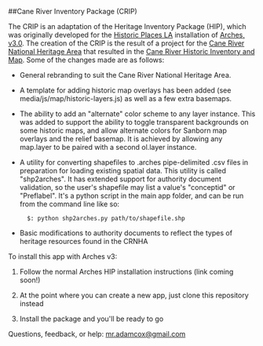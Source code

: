 ##Cane River Inventory Package (CRIP)

The CRIP is an adaptation of the Heritage Inventory Package (HIP), which was originally developed for the [Historic Places LA](http://www.historicplacesla.org) installation of [Arches, v3.0](http://www.archesproject.org).  The creation of the CRIP is the result of a project for the [Cane River National Heritage Area](http://www.canerivernha.org) that resulted in the [Cane River Historic Inventory and Map](http://crhim.canerivernha.org).  Some of the changes made are as follows:

- General rebranding to suit the Cane River National Heritage Area.

- A template for adding historic map overlays has been added (see media/js/map/historic-layers.js) as well as a few extra basemaps.

- The ability to add an "alternate" color scheme to any layer instance.  This was added to support the ability to toggle transparent backgrounds on some historic maps, and allow alternate colors for Sanborn map overlays and the relief basemap.  It is achieved by allowing any map.layer to be paired with a second ol.layer instance.

- A utility for converting shapefiles to .arches pipe-delimited .csv files in preparation for loading existing spatial data.  This utility is called "shp2arches".  It has extended support for authority document validation, so the user's shapefile may list a value's "conceptid" or "Preflabel".  It's a python script in the main app folder, and can be run from the command line like so:

        $: python shp2arches.py path/to/shapefile.shp

- Basic modifications to authority documents to reflect the types of heritage resources found in the CRNHA

To install this app with Arches v3:

1. Follow the normal Arches HIP installation instructions (link coming soon!)

2. At the point where you can create a new app, just clone this repository instead

3. Install the package and you'll be ready to go

Questions, feedback, or help: mr.adamcox@gmail.com